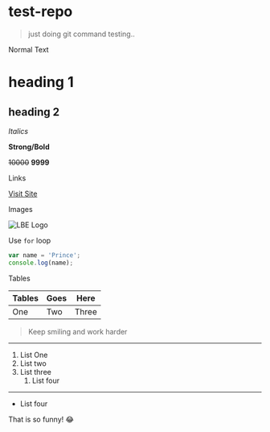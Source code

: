 # test-repo
>just doing git command testing..

Normal Text

# heading 1
## heading 2

_Italics_

**Strong/Bold**

~~10000~~ **9999**

Links

[Visit Site](http://www.learnbyexample.in "LBE")

Images

![LBE Logo](https://www.learnbyexample.in/assets/img/brand/logo.png "LBE")

Use `for` loop

```javascript
var name = 'Prince';
console.log(name);

```
Tables

| Tables | Goes | Here |
|--- |--- |--- |
| One | Two | Three |

>Keep smiling and work harder
---

1. List One
2. List two
3. List three
   1. List four

***

- List four

That is so funny! :joy:




